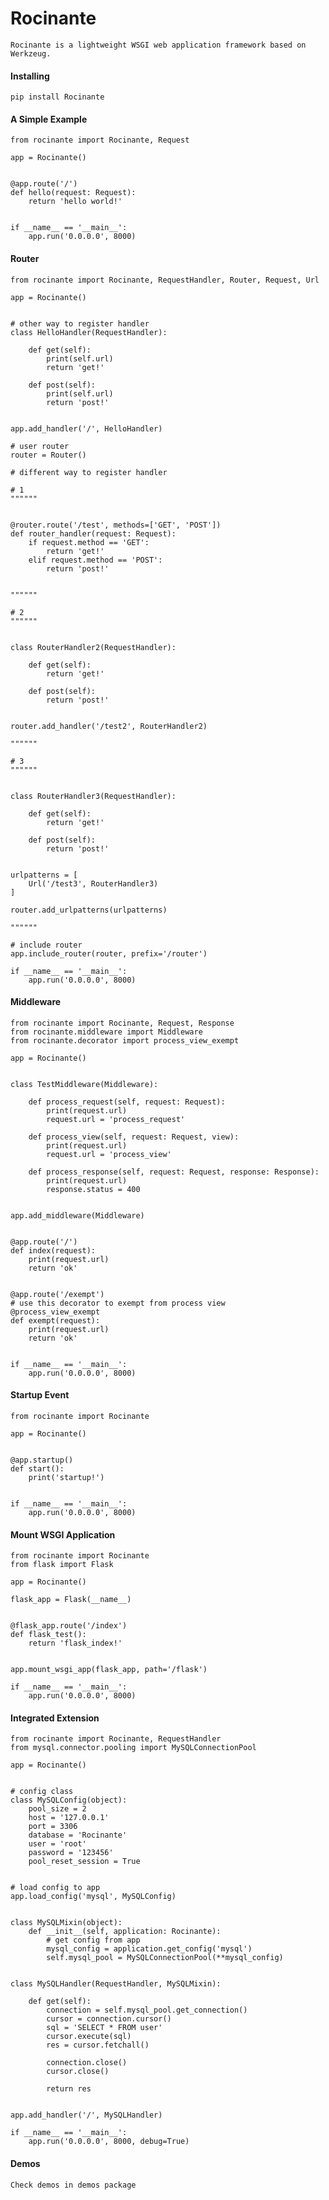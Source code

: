 # Rocinante

    Rocinante is a lightweight WSGI web application framework based on Werkzeug.

#### Installing

    pip install Rocinante

#### A Simple Example

    from rocinante import Rocinante, Request
    
    app = Rocinante()
    
    
    @app.route('/')
    def hello(request: Request):
        return 'hello world!'
    
    
    if __name__ == '__main__':
        app.run('0.0.0.0', 8000)

#### Router

    from rocinante import Rocinante, RequestHandler, Router, Request, Url

    app = Rocinante()
    
    
    # other way to register handler
    class HelloHandler(RequestHandler):
    
        def get(self):
            print(self.url)
            return 'get!'
    
        def post(self):
            print(self.url)
            return 'post!'
    
    
    app.add_handler('/', HelloHandler)
    
    # user router
    router = Router()
    
    # different way to register handler
    
    # 1
    """"""
    
    
    @router.route('/test', methods=['GET', 'POST'])
    def router_handler(request: Request):
        if request.method == 'GET':
            return 'get!'
        elif request.method == 'POST':
            return 'post!'
    
    
    """"""
    
    # 2
    """"""
    
    
    class RouterHandler2(RequestHandler):
    
        def get(self):
            return 'get!'
    
        def post(self):
            return 'post!'
    
    
    router.add_handler('/test2', RouterHandler2)
    
    """"""
    
    # 3
    """"""
    
    
    class RouterHandler3(RequestHandler):
    
        def get(self):
            return 'get!'
    
        def post(self):
            return 'post!'
    
    
    urlpatterns = [
        Url('/test3', RouterHandler3)
    ]
    
    router.add_urlpatterns(urlpatterns)
    
    """"""
    
    # include router
    app.include_router(router, prefix='/router')
    
    if __name__ == '__main__':
        app.run('0.0.0.0', 8000)

#### Middleware

    from rocinante import Rocinante, Request, Response
    from rocinante.middleware import Middleware
    from rocinante.decorator import process_view_exempt
    
    app = Rocinante()
    
    
    class TestMiddleware(Middleware):
    
        def process_request(self, request: Request):
            print(request.url)
            request.url = 'process_request'
    
        def process_view(self, request: Request, view):
            print(request.url)
            request.url = 'process_view'
    
        def process_response(self, request: Request, response: Response):
            print(request.url)
            response.status = 400
    
    
    app.add_middleware(Middleware)
    
    
    @app.route('/')
    def index(request):
        print(request.url)
        return 'ok'
    
    
    @app.route('/exempt')
    # use this decorator to exempt from process view
    @process_view_exempt
    def exempt(request):
        print(request.url)
        return 'ok'
    
    
    if __name__ == '__main__':
        app.run('0.0.0.0', 8000)

#### Startup Event

    from rocinante import Rocinante
    
    app = Rocinante()
    
    
    @app.startup()
    def start():
        print('startup!')
    
    
    if __name__ == '__main__':
        app.run('0.0.0.0', 8000)

#### Mount WSGI Application

    from rocinante import Rocinante
    from flask import Flask
    
    app = Rocinante()
    
    flask_app = Flask(__name__)
    
    
    @flask_app.route('/index')
    def flask_test():
        return 'flask_index!'
    
    
    app.mount_wsgi_app(flask_app, path='/flask')
    
    if __name__ == '__main__':
        app.run('0.0.0.0', 8000)

#### Integrated Extension

    from rocinante import Rocinante, RequestHandler
    from mysql.connector.pooling import MySQLConnectionPool
    
    app = Rocinante()
    
    
    # config class
    class MySQLConfig(object):
        pool_size = 2
        host = '127.0.0.1'
        port = 3306
        database = 'Rocinante'
        user = 'root'
        password = '123456'
        pool_reset_session = True
    
    
    # load config to app
    app.load_config('mysql', MySQLConfig)
    
    
    class MySQLMixin(object):
        def __init__(self, application: Rocinante):
            # get config from app
            mysql_config = application.get_config('mysql')
            self.mysql_pool = MySQLConnectionPool(**mysql_config)
    
    
    class MySQLHandler(RequestHandler, MySQLMixin):
    
        def get(self):
            connection = self.mysql_pool.get_connection()
            cursor = connection.cursor()
            sql = 'SELECT * FROM user'
            cursor.execute(sql)
            res = cursor.fetchall()
    
            connection.close()
            cursor.close()
    
            return res
    
    
    app.add_handler('/', MySQLHandler)
    
    if __name__ == '__main__':
        app.run('0.0.0.0', 8000, debug=True)

#### Demos

    Check demos in demos package
